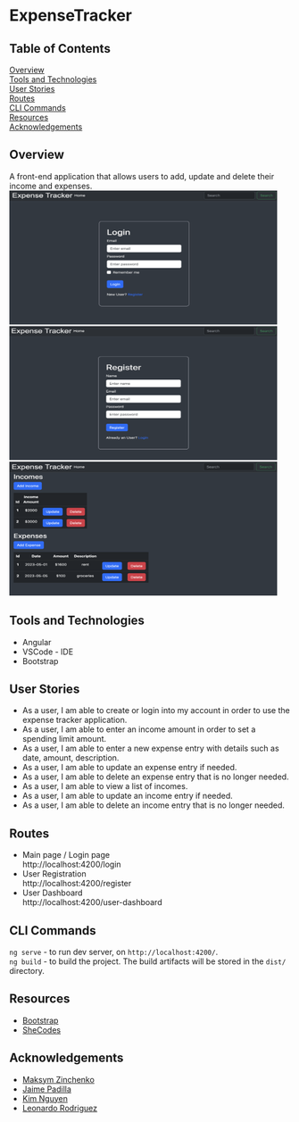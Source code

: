 # ExpenseTracker

## Table of Contents
[Overview](#overview)  
[Tools and Technologies](#tools-and-technologies)  
[User Stories](#user-stories)  
[Routes](#routes)  
[CLI Commands](#cli-commands)   
[Resources](#resources)  
[Acknowledgements](#acknowledgements)

## Overview
A front-end application that allows users to add, update and delete their income and expenses.  
<img src="./src/assets/images/login.png" style="height: 15rem; width: 30rem"/>
<img src="./src/assets/images/register.png" style="height: 15rem; width: 30rem"/>
<img src="./src/assets/images/dashboard.png" style="height: 15rem; width: 30rem"/>

## Tools and Technologies
* Angular
* VSCode - IDE
* Bootstrap 

## User Stories
* As a user, I am able to create or login into my account in order to use the expense tracker application.
* As a user, I am able to enter an income amount in order to set a spending limit amount.
* As a user, I am able to enter a new expense entry with details such as date, amount, description.
* As a user, I am able to update an expense entry if needed.
* As a user, I am able to delete an expense entry that is no longer needed.
* As a user, I am able to view a list of incomes.
* As a user, I am able to update an income entry if needed.
* As a user, I am able to delete an income entry that is no longer needed.

## Routes
* Main page / Login page  
http://localhost:4200/login
* User Registration  
http://localhost:4200/register
* User Dashboard  
http://localhost:4200/user-dashboard

## CLI Commands
`ng serve` - to run dev server, on `http://localhost:4200/`.  
`ng build` - to build the project. The build artifacts will be stored in the `dist/` directory.

## Resources 
* [Bootstrap](https://ng-bootstrap.github.io)
* [SheCodes](https://palettes.shecodes.io)

## Acknowledgements
* [Maksym Zinchenko](https://github.com/maklaut007)
* [Jaime Padilla](https://github.com/Jaypad07)
* [Kim Nguyen](https://github.com/knnguyen2410)
* [Leonardo Rodriguez](https://github.com/LRodriguez92)
 